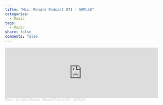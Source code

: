 ```yaml
---
title: "Mix: Renate Podcast 071 - SHMLSS"
categories:
  - Music
tags:
  - Music
share: false
comments: false
---
```


<iframe width="100%" height="166" scrolling="no" frameborder="no" allow="autoplay" src="https://w.soundcloud.com/player/?url=https%3A//api.soundcloud.com/tracks/845212690&color=%23ff5500&auto_play=false&hide_related=false&show_comments=true&show_user=true&show_reposts=false&show_teaser=true"></iframe><div style="font-size: 10px; color: #cccccc;line-break: anywhere;word-break: normal;overflow: hidden;white-space: nowrap;text-overflow: ellipsis; font-family: Interstate,Lucida Grande,Lucida Sans Unicode,Lucida Sans,Garuda,Verdana,Tahoma,sans-serif;font-weight: 100;"><a href="https://soundcloud.com/wilderenate" title="Salon - Zur wilden Renate" target="_blank" style="color: #cccccc; text-decoration: none;">Salon - Zur wilden Renate</a> · <a href="https://soundcloud.com/wilderenate/renate-podcast-071-shmlss" title="Renate Podcast 071 - SHMLSS" target="_blank" style="color: #cccccc; text-decoration: none;">Renate Podcast 071 - SHMLSS</a></div>